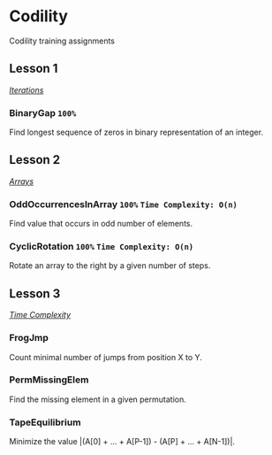 # Codility
Codility training assignments

## Lesson 1
[_Iterations_](https://codility.com/media/train/Iterations.pdf)
### BinaryGap `100%`
Find longest sequence of zeros in binary representation of an integer.
## Lesson 2
[_Arrays_](https://codility.com/media/train/0-Arrays.pdf)
### OddOccurrencesInArray `100%` `Time Complexity: O(n)`
Find value that occurs in odd number of elements.
### CyclicRotation `100%` `Time Complexity: O(n)`
Rotate an array to the right by a given number of steps.
## Lesson 3
[_Time Complexity_](https://codility.com/media/train/1-TimeComplexity.pdf)
### FrogJmp
Count minimal number of jumps from position X to Y.
### PermMissingElem
Find the missing element in a given permutation.
### TapeEquilibrium
Minimize the value |(A[0] + ... + A[P-1]) - (A[P] + ... + A[N-1])|.
